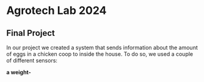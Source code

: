 # Agrotech Lab 2024 
## Final Project
In our project we created a system that sends information about the amount of eggs in a chicken coop to inside the house. To do so, we used a couple of different sensors:

**a weight-** 
